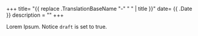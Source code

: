 +++
title= "{{ replace .TranslationBaseName "-" " " | title }}"
date= {{ .Date }}
description = ""
+++

Lorem Ipsum.
Notice `draft` is set to true.
